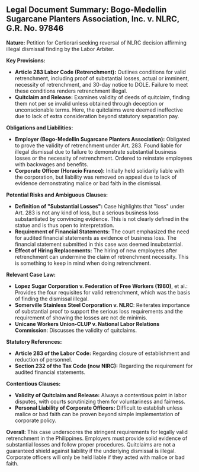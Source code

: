 ## Legal Document Summary: Bogo-Medellin Sugarcane Planters Association, Inc. v. NLRC, G.R. No. 97846

**Nature:** Petition for Certiorari seeking reversal of NLRC decision affirming illegal dismissal finding by the Labor Arbiter.

**Key Provisions:**

*   **Article 283 Labor Code (Retrenchment):** Outlines conditions for valid retrenchment, including proof of substantial losses, actual or imminent, necessity of retrenchment, and 30-day notice to DOLE. Failure to meet these conditions renders retrenchment illegal.
*   **Quitclaim and Release:** Examines validity of deeds of quitclaim, finding them not per se invalid unless obtained through deception or unconscionable terms. Here, the quitclaims were deemed ineffective due to lack of extra consideration beyond statutory separation pay.

**Obligations and Liabilities:**

*   **Employer (Bogo-Medellin Sugarcane Planters Association):** Obligated to prove the validity of retrenchment under Art. 283. Found liable for illegal dismissal due to failure to demonstrate substantial business losses or the necessity of retrenchment. Ordered to reinstate employees with backwages and benefits.
*   **Corporate Officer (Horacio Franco):** Initially held solidarily liable with the corporation, but liability was removed on appeal due to lack of evidence demonstrating malice or bad faith in the dismissal.

**Potential Risks and Ambiguous Clauses:**

*   **Definition of "Substantial Losses":** Case highlights that "loss" under Art. 283 is not any kind of loss, but a serious business loss substantiated by convincing evidence. This is not clearly defined in the statue and is thus open to interpretation.
*   **Requirement of Financial Statements:** The court emphasized the need for audited financial statements as evidence of business loss. The financial statement submitted in this case was deemed insubstantial.
*   **Effect of Hiring Replacements:** The hiring of new employees after retrenchment can undermine the claim of retrenchment necessity. This is something to keep in mind when doing retrenchment.

**Relevant Case Law:**

*   **Lopez Sugar Corporation v. Federation of Free Workers (1980)**, et al.: Provides the four requisites for valid retrenchment, which was the basis of finding the dismissal illegal.
*   **Somerville Stainless Steel Corporation v. NLRC**: Reiterates importance of substantial proof to support the serious loss requirements and the requirement of showing the losses are not de minimis.
*   **Unicane Workers Union-CLUP v. National Labor Relations Commission**: Discusses the validity of quitclaims.

**Statutory References:**

*   **Article 283 of the Labor Code:** Regarding closure of establishment and reduction of personnel.
*   **Section 232 of the Tax Code (now NIRC):** Regarding the requirement for audited financial statements.

**Contentious Clauses:**

*   **Validity of Quitclaim and Release:** Always a contentious point in labor disputes, with courts scrutinizing them for voluntariness and fairness.
*   **Personal Liability of Corporate Officers:** Difficult to establish unless malice or bad faith can be proven beyond simple implementation of corporate policy.

**Overall:** This case underscores the stringent requirements for legally valid retrenchment in the Philippines. Employers must provide solid evidence of substantial losses and follow proper procedures. Quitclaims are not a guaranteed shield against liability if the underlying dismissal is illegal. Corporate officers will only be held liable if they acted with malice or bad faith.
